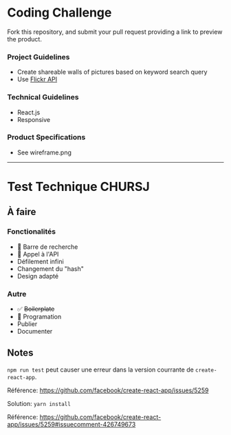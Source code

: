 # Coding Challenge
Fork this repository, and submit your pull request providing a link to preview the product.

### Project Guidelines
* Create shareable walls of pictures based on keyword search query
* Use [Flickr API](https://www.flickr.com/services/api)

### Technical Guidelines
* React.js
* Responsive

### Product Specifications
* See wireframe.png

---

# Test Technique CHURSJ

## À faire

### Fonctionalités

* 🏃 Barre de recherche
* 🏃 Appel à l'API
* Défilement infini
* Changement du "hash"
* Design adapté

### Autre

* ✅ ~~Boilerplate~~
* 🏃 Programation
* Publier
* Documenter


## Notes

`npm run test` peut causer une erreur dans la version courrante de `create-react-app`.

Référence: https://github.com/facebook/create-react-app/issues/5259

Solution: `yarn install`

Référence: https://github.com/facebook/create-react-app/issues/5259#issuecomment-426749673

